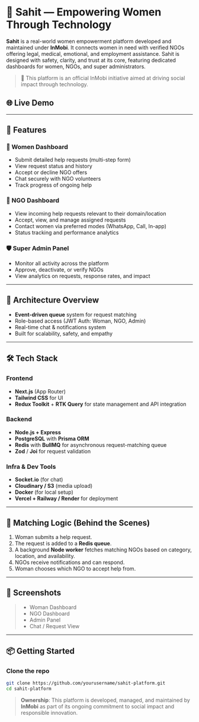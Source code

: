 # 🌸 Sahit — Empowering Women Through Technology

**Sahit** is a real-world women empowerment platform developed and maintained under **InMobi**. It connects women in need with verified NGOs offering legal, medical, emotional, and employment assistance. Sahit is designed with safety, clarity, and trust at its core, featuring dedicated dashboards for women, NGOs, and super administrators.

> 🏢 This platform is an official InMobi initiative aimed at driving social impact through technology.


## 🌐 Live Demo


---

## 🚀 Features

### 👩 Women Dashboard
- Submit detailed help requests (multi-step form)
- View request status and history
- Accept or decline NGO offers
- Chat securely with NGO volunteers
- Track progress of ongoing help

### 🏢 NGO Dashboard
- View incoming help requests relevant to their domain/location
- Accept, view, and manage assigned requests
- Contact women via preferred modes (WhatsApp, Call, In-app)
- Status tracking and performance analytics

### 🛡️ Super Admin Panel
- Monitor all activity across the platform
- Approve, deactivate, or verify NGOs
- View analytics on requests, response rates, and impact

---

## 🧠 Architecture Overview

- **Event-driven queue** system for request matching
- Role-based access (JWT Auth: Woman, NGO, Admin)
- Real-time chat & notifications system
- Built for scalability, safety, and empathy

---

## 🛠 Tech Stack

### Frontend
- **Next.js** (App Router)
- **Tailwind CSS** for UI
- **Redux Toolkit** + **RTK Query** for state management and API integration

### Backend
- **Node.js + Express**
- **PostgreSQL** with **Prisma ORM**
- **Redis** with **BullMQ** for asynchronous request-matching queue
- **Zod** / **Joi** for request validation

### Infra & Dev Tools
- **Socket.io** (for chat)
- **Cloudinary / S3** (media upload)
- **Docker** (for local setup)
- **Vercel + Railway / Render** for deployment

---

## 🧩 Matching Logic (Behind the Scenes)

1. Woman submits a help request.
2. The request is added to a **Redis queue**.
3. A background **Node worker** fetches matching NGOs based on category, location, and availability.
4. NGOs receive notifications and can respond.
5. Woman chooses which NGO to accept help from.

---

## 📸 Screenshots

> - Woman Dashboard  
> - NGO Dashboard  
> - Admin Panel  
> - Chat / Request View

---

## 📦 Getting Started

### Clone the repo
```bash
git clone https://github.com/yourusername/sahit-platform.git
cd sahit-platform
```

> **Ownership**: This platform is developed, managed, and maintained by **InMobi** as part of its ongoing commitment to social impact and responsible innovation.
